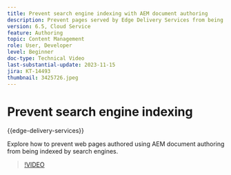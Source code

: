 ```yaml
---
title: Prevent search engine indexing with AEM document authoring
description: Prevent pages served by Edge Delivery Services from being indexed by search engines.
version: 6.5, Cloud Service
feature: Authoring
topic: Content Management
role: User, Developer
level: Beginner
doc-type: Technical Video
last-substantial-update: 2023-11-15
jira: KT-14493
thumbnail: 3425726.jpeg
---
```


# Prevent search engine indexing

{{edge-delivery-services}}

Explore how to prevent web pages authored using AEM document authoring from being indexed by search engines.

>[!VIDEO](https://video.tv.adobe.com/v/3425726/?learn=on)
